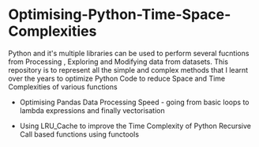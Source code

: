 # Optimising-Python-Time-Space-Complexities

Python and it's multiple libraries can be used to perform several fucntions from Processing , Exploring and Modifying data from datasets. This repository is to represent all the simple and complex methods that I learnt over the years to optimize Python Code to reduce Space and Time Complexities of various functions

- Optimising Pandas Data Processing Speed - going from basic loops to lambda expressions and finally vectorisation

- Using LRU_Cache to improve the Time Complexity of Python Recursive Call based functions using functools
